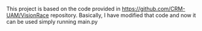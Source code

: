 This project is based on the code provided in https://github.com/CRM-UAM/VisionRace repository. 
Basically, I have modified that code and now it can be used simply running main.py
